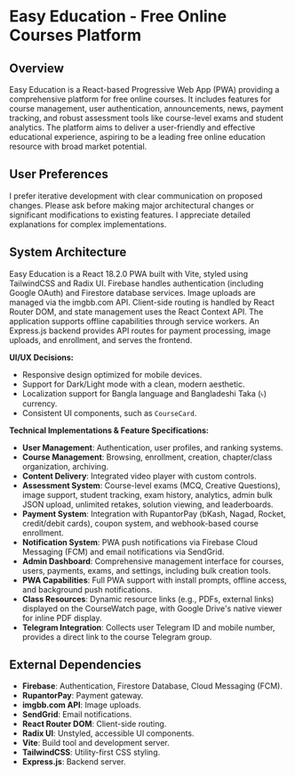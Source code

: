 # Easy Education - Free Online Courses Platform

## Overview
Easy Education is a React-based Progressive Web App (PWA) providing a comprehensive platform for free online courses. It includes features for course management, user authentication, announcements, news, payment tracking, and robust assessment tools like course-level exams and student analytics. The platform aims to deliver a user-friendly and effective educational experience, aspiring to be a leading free online education resource with broad market potential.

## User Preferences
I prefer iterative development with clear communication on proposed changes. Please ask before making major architectural changes or significant modifications to existing features. I appreciate detailed explanations for complex implementations.

## System Architecture
Easy Education is a React 18.2.0 PWA built with Vite, styled using TailwindCSS and Radix UI. Firebase handles authentication (including Google OAuth) and Firestore database services. Image uploads are managed via the imgbb.com API. Client-side routing is handled by React Router DOM, and state management uses the React Context API. The application supports offline capabilities through service workers. An Express.js backend provides API routes for payment processing, image uploads, and enrollment, and serves the frontend.

**UI/UX Decisions:**
- Responsive design optimized for mobile devices.
- Support for Dark/Light mode with a clean, modern aesthetic.
- Localization support for Bangla language and Bangladeshi Taka (৳) currency.
- Consistent UI components, such as `CourseCard`.

**Technical Implementations & Feature Specifications:**
- **User Management**: Authentication, user profiles, and ranking systems.
- **Course Management**: Browsing, enrollment, creation, chapter/class organization, archiving.
- **Content Delivery**: Integrated video player with custom controls.
- **Assessment System**: Course-level exams (MCQ, Creative Questions), image support, student tracking, exam history, analytics, admin bulk JSON upload, unlimited retakes, solution viewing, and leaderboards.
- **Payment System**: Integration with RupantorPay (bKash, Nagad, Rocket, credit/debit cards), coupon system, and webhook-based course enrollment.
- **Notification System**: PWA push notifications via Firebase Cloud Messaging (FCM) and email notifications via SendGrid.
- **Admin Dashboard**: Comprehensive management interface for courses, users, payments, exams, and settings, including bulk creation tools.
- **PWA Capabilities**: Full PWA support with install prompts, offline access, and background push notifications.
- **Class Resources**: Dynamic resource links (e.g., PDFs, external links) displayed on the CourseWatch page, with Google Drive's native viewer for inline PDF display.
- **Telegram Integration**: Collects user Telegram ID and mobile number, provides a direct link to the course Telegram group.

## External Dependencies
- **Firebase**: Authentication, Firestore Database, Cloud Messaging (FCM).
- **RupantorPay**: Payment gateway.
- **imgbb.com API**: Image uploads.
- **SendGrid**: Email notifications.
- **React Router DOM**: Client-side routing.
- **Radix UI**: Unstyled, accessible UI components.
- **Vite**: Build tool and development server.
- **TailwindCSS**: Utility-first CSS styling.
- **Express.js**: Backend server.